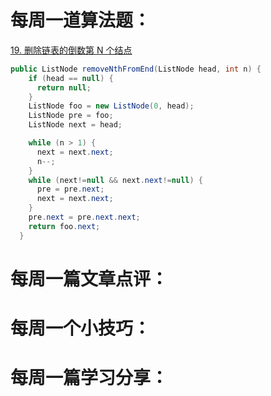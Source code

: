 # 每周一道算法题：

[19. 删除链表的倒数第 N 个结点](https://leetcode.cn/problems/remove-nth-node-from-end-of-list/description/)

```Java
public ListNode removeNthFromEnd(ListNode head, int n) {
    if (head == null) {
      return null;
    }
    ListNode foo = new ListNode(0, head);
    ListNode pre = foo;
    ListNode next = head;

    while (n > 1) {
      next = next.next;
      n--;
    }
    while (next!=null && next.next!=null) {
      pre = pre.next;
      next = next.next;
    }
    pre.next = pre.next.next;
    return foo.next;
  }
```

# 每周一篇文章点评：



# 每周一个小技巧：



# 每周一篇学习分享：

